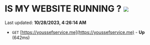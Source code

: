 # IS MY WEBSITE RUNNING ? [![](https://img.shields.io/static/v1?label=Sponsor&message=%E2%9D%A4&logo=GitHub&color=%23fe8e86)](https://github.com/sponsors/<username>)

Last updated: **10/28/2023, 4:26:14 AM**

- `GET` [https://youssefservice.me](https://youssefservice.me) - **Up** (642ms)
